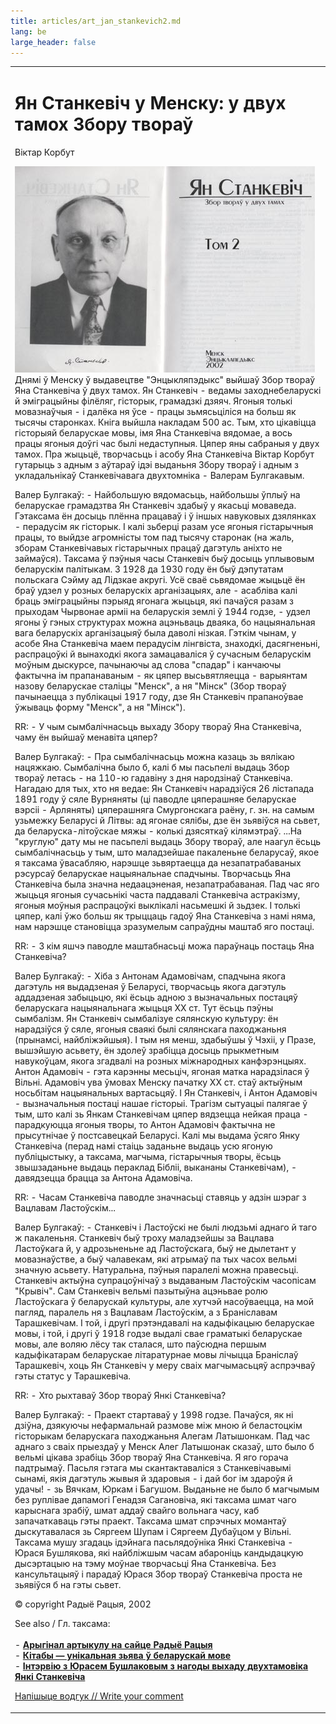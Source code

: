 ```yaml
---
title: articles/art_jan_stankevich2.md 
lang: be
large_header: false
---
```



<table>
<tbody>
<tr class="odd">

<td>
<h1 id="ян-станкевіч-у-менску-у-двух-тамох-збору-твораў">Ян Станкевіч у Менску: у двух тамох Збору твораў</h1>
<p>Віктар Корбут</p>
<p><img src="jan_stankevich2.jpg" class="zv" width="480" height="330" alt="Jan Stankevich (Jan Stankievic) - Belarusian linguist and philologist" />Днямі ў Менску ў выдавецтве "Энцыкляпэдыкс" выйшаў Збор твораў Яна Станкевіча ў двух тамох. Ян Станкевіч - ведамы заходнебеларускі й эміграцыйны філёляг, гісторык, грамадзкі дзяяч. Ягоныя толькі мовазнаўчыя - і далёка ня ўсе - працы зьмясьціліся на больш як тысячы старонках. Кніга выйшла накладам 500 ас. Тым, хто цікавіцца гісторыяй беларускае мовы, імя Яна Станкевіча вядомае, а вось працы ягоныя доўгі час былі недаступныя. Цяпер яны сабраныя у двух тамох. Пра жыцьцё, творчасьць і асобу Яна Станкевіча Віктар Корбут гутарыць з адным з аўтараў ідэі выданьня Збору твораў і адным з укладальнікаў Станкевічавага двухтомніка - Валерам Булгакавым.</p>
<p>Валер Булгакаў: - Найбольшую вядомасьць, найбольшы ўплыў на беларускае грамадзтва Ян Станкевіч здабыў у якасьці моваведа. Гэтаксама ён досыць плённа працаваў і ў іншых навуковых дзялянках - перадусім як гісторык. І калі зьберці разам усе ягоныя гістарычныя працы, то выйдзе агромністы том пад тысячу старонак (на жаль, зборам Станкевічавых гістарычных працаў дагэтуль аніхто не займаўся). Таксама ў пэўныя часы Станкевіч быў досыць уплывовым беларускім палітыкам. З 1928 да 1930 году ён быў дэпутатам польскага Сэйму ад Лідзкае акругі. Усё сваё сьвядомае жыцьцё ён браў удзел у розных беларускіх арганізацыях, але - асабліва калі браць эміграцыйны пэрыяд ягонага жыцьця, які пачаўся разам з прыходам Чырвонае арміі на беларускія землі ў 1944 годзе, - удзел ягоны ў гэных структурах можна ацэньваць дваяка, бо нацыянальная вага беларускіх арганізацыяў была даволі нізкая. Гэткім чынам, у асобе Яна Станкевіча маем перадусім лінгвіста, знаходкі, дасягненьні, распрацоўкі й вынаходкі якога замацаваліся ў сучасным беларускім моўным дыскурсе, пачынаючы ад слова "спадар" і канчаючы фактычна ім прапанаваным - як цяпер высьвятляецца - варыянтам назову беларускае сталіцы "Менск", а ня "Мінск" (Збор твораў пачынаецца з публікацыі 1917 году, дзе Ян Станкевіч прапаноўвае ўжываць форму "Менск", а ня "Мінск").</p>
<p>RR: - У чым сымбалічнасьць выхаду Збору твораў Яна Станкевіча, чаму ён выйшаў менавіта цяпер?</p>
<p>Валер Булгакаў: - Пра сымбалічнасьць можна казаць зь вялікаю нацяжкаю. Сымбалічна было б, калі б мы пасьпелі выдаць Збор твораў летась - на 110-ю гадавіну з дня народзінаў Станкевіча. Нагадаю для тых, хто ня ведае: Ян Станкевіч нарадзіўся 26 лістапада 1891 году ў сяле Вурняняты (ці паводле цяперашняе беларускае вэрсіі - Арляняты) цяперашняга Смургонскага раёну, г. зн. на самым узьмежку Беларусі й Літвы: ад ягонае сялібы, дзе ён зьявіўся на сьвет, да беларуска-літоўскае мяжы - колькі дзясяткаў кілямэтраў. ...На "круглую" дату мы не пасьпелі выдаць Збору твораў, але наагул ёсьць сымбалічнасьць у тым, што маладзейшае пакаленьне беларусаў, якое я таксама ўвасабляю, нарэшце зьвяртаецца да незапатрабаваных рэсурсаў беларускае нацыянальнае спадчыны. Творчасьць Яна Станкевіча была значна недаацэненая, незапатрабаваная. Пад час яго жыцьця ягоныя сучасьнікі часта паддавалі Станкевіча астракізму, ягоныя моўныя распрацоўкі выклікалі насьмешкі й зьдзек. І толькі цяпер, калі ўжо больш як трыццаць гадоў Яна Станкевіча з намі няма, нам нарэшце становіцца зразумелым сапраўдны маштаб яго постаці.</p>
<p>RR: - З кім яшчэ паводле маштабнасьці можа параўнаць постаць Яна Станкевіча?</p>
<p>Валер Булгакаў: - Хіба з Антонам Адамовічам, спадчына якога дагэтуль ня выдадзеная ў Беларусі, творчасьць якога дагэтуль аддадзеная забыцьцю, які ёсьць адною з вызначальных постацяў беларускага нацыянальнага жыцьця ХХ ст. Тут ёсьць пэўны сымбалізм. Ян Станкевіч сымбалізуе сялянскую культуру: ён нарадзіўся ў сяле, ягоныя сваякі былі сялянскага паходжаньня (прынамсі, найбліжэйшыя). І тым ня менш, здабыўшы ў Чэхіі, у Празе, вышэйшую асьвету, ён здолеў зрабіцца досыць прыкметным навукоўцам, якога згадвалі на розных міжнародных канфэрэнцыях. Антон Адамовіч - гэта карэнны месьціч, ягоная матка нарадзілася ў Вільні. Адамовіч ува ўмовах Менску пачатку ХХ ст. стаў актыўным носьбітам нацыянальных вартасьцяў. І Ян Станкевіч, і Антон Адамовіч - вызначальныя постаці нашае гісторыі. Трагізм сытуацыі палягае ў тым, што калі зь Янкам Станкевічам цяпер вядзецца нейкая праца - парадкуюцца ягоныя творы, то Антон Адамовіч фактычна не прысутнічае ў постсавецкай Беларусі. Калі мы выдама ўсяго Янку Станкевіча (перад намі стаіць заданьне выдаць усю ягоную публіцыстыку, а таксама, магчыма, гістарычныя творы, ёсьць звышзаданьне выдаць пераклад Бібліі, выкананы Станкевічам), - давядзецца брацца за Антона Адамовіча.</p>
<p>RR: - Часам Станкевіча паводле значнасьці ставяць у адзін шэраг з Вацлавам Ластоўскім...</p>
<p>Валер Булгакаў: - Станкевіч і Ластоўскі не былі людзьмі аднаго й таго ж пакаленьня. Станкевіч быў троху маладзейшы за Вацлава Ластоўкага й, у адрозьненьне ад Ластоўскага, быў не дылетант у мовазнаўстве, а быў чалавекам, які атрымаў па тых часох вельмі значную асьвету. Натуральна, пэўныя паралелі можна правесьці. Станкевіч актыўна супрацоўнічаў з выдаваным Ластоўскім часопісам "Крывіч". Сам Станкевіч вельмі пазытыўна ацэньвае ролю Ластоўскага ў беларускай культуры, але хутчэй насоўваецца, на мой пагляд, паралель ня з Вацлавам Ластоўскім, а з Браніславам Тарашкевічам. І той, і другі прэтэндавалі на кадыфікацыю беларускае мовы, і той, і другі ў 1918 годзе выдалі свае граматыкі беларускае мовы, але воляю лёсу так сталася, што паўсюдна першым кадыфікатарам беларускае літаратурнае мовы лічыцца Браніслаў Тарашкевіч, хоць Ян Станкевіч у меру сваіх магчымасьцяў аспрэчваў гэты статус у Тарашкевіча.</p>
<p>RR: - Хто рыхтаваў Збор твораў Янкі Станкевіча?</p>
<p>Валер Булгакаў: - Праект стартаваў у 1998 годзе. Пачаўся, як ні дзіўна, дзякуючы нефармальнай размове між мною й беластоцкім гісторыкам беларускага паходжаньня Алегам Латышонкам. Пад час аднаго з сваіх прыездаў у Менск Алег Латышонак сказаў, што было б вельмі цікава зрабіць Збор твораў Яна Станкевіча. Я яго горача падтрымаў. Пасьля гэтага мы скантактаваліся з Станкевічавымі сынамі, якія дагэтуль жывыя й здаровыя - і дай бог ім здароўя й удачы! - зь Вячкам, Юркам і Багушом. Выданьне не было б магчымым без руплівае дапамогі Генадзя Сагановіча, які таксама шмат чаго карыснага зрабіў, шмат аддаў свайго вольнага часу, каб запачаткаваць гэты праект. Таксама шмат спрэчных момантаў дыскутавалася зь Сяргеем Шупам і Сяргеем Дубаўцом у Вільні. Таксама мушу згадаць ідэйнага пасьлядоўніка Янкі Станкевіча - Юрася Бушлякова, які найбліжшым часам абароніць кандыдацкую дысэртацыю на тэму моўнае творчасьці Яна Станкевіча. Без кансультацыяў і парадаў Юрася Збор твораў Станкевіча проста не зьявіўся б на гэты сьвет.</p>
<p>© copyright Радыё Рацыя, 2002</p>
<p>See also / Гл. таксама:<br />
<br />
- <strong><a href="http://www.racyja.pl/2002/Apr/2104mov.htm">Арыгінал артыкулу на сайце Радыё Рацыя</a></strong><br />
- <strong><a href="articles/art_kitab1.html">Кітабы — унікальная зьява ў беларускай мове</a></strong><br />
- <strong><a href="articles/art_jan_stankevich1.html">Інтэрвію з Юрасем Бушлаковым з нагоды выхаду двухтамовіка Янкі Станкевіча</a></strong><br />
</p>
<p><span class="small"><a href="gb_add.html?ref=http%3A%2F%2Fwww%2Epravapis%2Eorg%2Fart%5Fjan%5Fstankevich2%2Easp">Напішыце водгук // Write your comment</a></span></p></td>
</tr>
</tbody>
</table>

